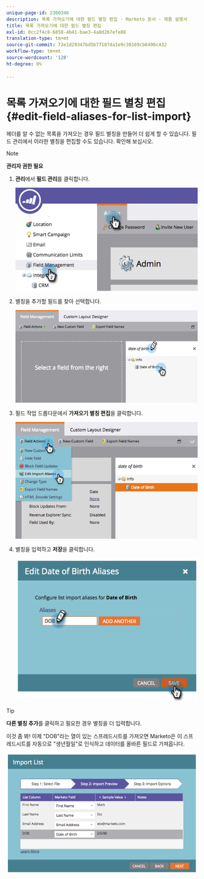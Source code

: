 ```yaml
---
unique-page-id: 2360346
description: 목록 가져오기에 대한 필드 별칭 편집 - Marketo 문서 - 제품 설명서
title: 목록 가져오기에 대한 필드 별칭 편집
exl-id: 0cc2f4c8-6858-4b41-bae3-4a8d267efe88
translation-type: tm+mt
source-git-commit: 72e1d29347bd5b77107da1e9c30169cb6490c432
workflow-type: tm+mt
source-wordcount: '128'
ht-degree: 0%

---
```


# 목록 가져오기에 대한 필드 별칭 편집 {#edit-field-aliases-for-list-import}

헤더를 알 수 없는 목록을 가져오는 경우 필드 별칭을 만들어 더 쉽게 할 수 있습니다. 필드 관리에서 이러한 별칭을 편집할 수도 있습니다. 확인해 보십시오.

>[!NOTE]
>
>**관리자 권한 필요**

1. **관리**&#x200B;에서 **필드 관리**&#x200B;를 클릭합니다.

   ![](assets/image2014-9-19-9-3a56-3a22.png)

1. 별칭을 추가할 필드를 찾아 선택합니다.

   ![](assets/fieldmanagement-findfield.png)

1. 필드 작업 드롭다운에서 **가져오기 별칭 편집**&#x200B;을 클릭합니다.

   ![](assets/fieldmanageemnt-editimport.png)

1. 별칭을 입력하고 **저장**&#x200B;을 클릭합니다.

   ![](assets/image2014-9-19-9-3a57-3a1.png)

>[!TIP]
>
>**다른 별칭 추가**&#x200B;를 클릭하고 필요한 경우 별칭을 더 입력합니다.

이것 좀 봐! 이제 &quot;DOB&quot;라는 열이 있는 스프레드시트를 가져오면 Marketo은 이 스프레드시트를 자동으로 &quot;생년월일&quot;로 인식하고 데이터를 올바른 필드로 가져옵니다.

![](assets/image2014-9-19-9-3a57-3a20.png)
